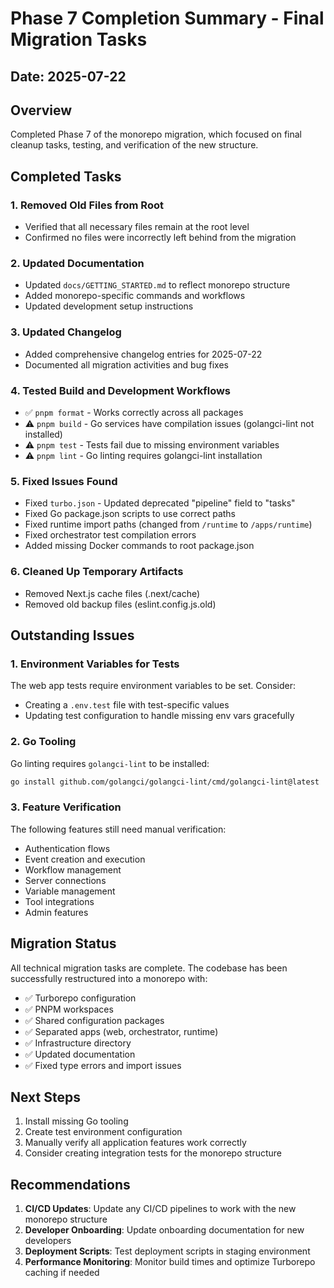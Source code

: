 # Phase 7 Completion Summary - Final Migration Tasks

## Date: 2025-07-22

## Overview

Completed Phase 7 of the monorepo migration, which focused on final cleanup tasks, testing, and verification of the new structure.

## Completed Tasks

### 1. Removed Old Files from Root

- Verified that all necessary files remain at the root level
- Confirmed no files were incorrectly left behind from the migration

### 2. Updated Documentation

- Updated `docs/GETTING_STARTED.md` to reflect monorepo structure
- Added monorepo-specific commands and workflows
- Updated development setup instructions

### 3. Updated Changelog

- Added comprehensive changelog entries for 2025-07-22
- Documented all migration activities and bug fixes

### 4. Tested Build and Development Workflows

- ✅ `pnpm format` - Works correctly across all packages
- ⚠️ `pnpm build` - Go services have compilation issues (golangci-lint not installed)
- ⚠️ `pnpm test` - Tests fail due to missing environment variables
- ⚠️ `pnpm lint` - Go linting requires golangci-lint installation

### 5. Fixed Issues Found

- Fixed `turbo.json` - Updated deprecated "pipeline" field to "tasks"
- Fixed Go package.json scripts to use correct paths
- Fixed runtime import paths (changed from `/runtime` to `/apps/runtime`)
- Fixed orchestrator test compilation errors
- Added missing Docker commands to root package.json

### 6. Cleaned Up Temporary Artifacts

- Removed Next.js cache files (.next/cache)
- Removed old backup files (eslint.config.js.old)

## Outstanding Issues

### 1. Environment Variables for Tests

The web app tests require environment variables to be set. Consider:

- Creating a `.env.test` file with test-specific values
- Updating test configuration to handle missing env vars gracefully

### 2. Go Tooling

Go linting requires `golangci-lint` to be installed:

```bash
go install github.com/golangci/golangci-lint/cmd/golangci-lint@latest
```

### 3. Feature Verification

The following features still need manual verification:

- Authentication flows
- Event creation and execution
- Workflow management
- Server connections
- Variable management
- Tool integrations
- Admin features

## Migration Status

All technical migration tasks are complete. The codebase has been successfully restructured into a monorepo with:

- ✅ Turborepo configuration
- ✅ PNPM workspaces
- ✅ Shared configuration packages
- ✅ Separated apps (web, orchestrator, runtime)
- ✅ Infrastructure directory
- ✅ Updated documentation
- ✅ Fixed type errors and import issues

## Next Steps

1. Install missing Go tooling
2. Create test environment configuration
3. Manually verify all application features work correctly
4. Consider creating integration tests for the monorepo structure

## Recommendations

1. **CI/CD Updates**: Update any CI/CD pipelines to work with the new monorepo structure
2. **Developer Onboarding**: Update onboarding documentation for new developers
3. **Deployment Scripts**: Test deployment scripts in staging environment
4. **Performance Monitoring**: Monitor build times and optimize Turborepo caching if needed
